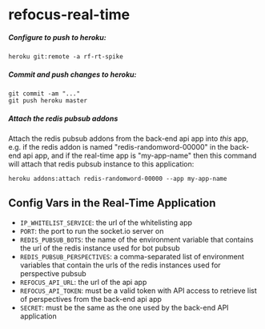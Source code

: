 # refocus-real-time

##### Configure to push to heroku:
```
heroku git:remote -a rf-rt-spike
```

##### Commit and push changes to heroku:
```
git commit -am "..."
git push heroku master
```

##### Attach the redis pubsub addons
Attach the redis pubsub addons from the back-end api app
into *this* app, e.g. if the redis addon is named
"redis-randomword-00000" in the back-end api app, and if the
real-time app is "my-app-name" then this command will
attach that redis pubsub instance to this application:

```
heroku addons:attach redis-randomword-00000 --app my-app-name
```

## Config Vars in the Real-Time Application

* `IP_WHITELIST_SERVICE`: the url of the whitelisting app
* `PORT`: the port to run the socket.io server on
* `REDIS_PUBSUB_BOTS`: the name of the environment variable that contains the
  url of the redis instance used for bot pubsub
* `REDIS_PUBSUB_PERSPECTIVES`: a comma-separated list of environment variables that contain the
  urls of the redis instances used for perspective pubsub
* `REFOCUS_API_URL`: the url of the api app
* `REFOCUS_API_TOKEN`: must be a valid token with API access to retrieve list of
   perspectives from the back-end api app
* `SECRET`: must be the same as the one used by the back-end API application

